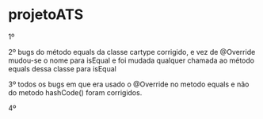 # projetoATS


1º 

2º bugs do método equals da classe cartype corrigido, e vez de @Override mudou-se o nome para isEqual e foi mudada qualquer chamada ao método equals dessa classe para isEqual

3º todos os bugs em que era usado o @Override no metodo equals e não do metodo hashCode() foram corrigidos.

4º
